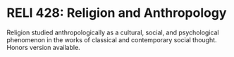 # RELI 428: Religion and Anthropology

Religion studied anthropologically as a cultural, social, and psychological phenomenon in the works of classical and contemporary social thought. Honors version available.
